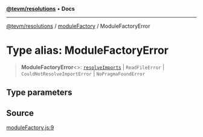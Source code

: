 [**@tevm/resolutions**](../../README.md) • **Docs**

***

[@tevm/resolutions](../../modules.md) / [moduleFactory](../README.md) / ModuleFactoryError

# Type alias: ModuleFactoryError

> **ModuleFactoryError**\<\>: [`resolveImports`](../../resolveImports/README.md) \| `ReadFileError` \| `CouldNotResolveImportError` \| `NoPragmaFoundError`

## Type parameters

## Source

[moduleFactory.js:9](https://github.com/evmts/tevm-monorepo/blob/main/bundler-packages/resolutions/src/moduleFactory.js#L9)
